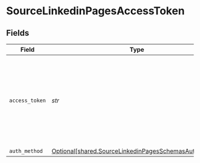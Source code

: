 # SourceLinkedinPagesAccessToken


## Fields

| Field                                                                                                                                                                                | Type                                                                                                                                                                                 | Required                                                                                                                                                                             | Description                                                                                                                                                                          |
| ------------------------------------------------------------------------------------------------------------------------------------------------------------------------------------ | ------------------------------------------------------------------------------------------------------------------------------------------------------------------------------------ | ------------------------------------------------------------------------------------------------------------------------------------------------------------------------------------ | ------------------------------------------------------------------------------------------------------------------------------------------------------------------------------------ |
| `access_token`                                                                                                                                                                       | *str*                                                                                                                                                                                | :heavy_check_mark:                                                                                                                                                                   | The token value generated using the LinkedIn Developers OAuth Token Tools. See the <a href="https://docs.airbyte.com/integrations/sources/linkedin-pages/">docs</a> to obtain yours. |
| `auth_method`                                                                                                                                                                        | [Optional[shared.SourceLinkedinPagesSchemasAuthMethod]](../../models/shared/sourcelinkedinpagesschemasauthmethod.md)                                                                 | :heavy_minus_sign:                                                                                                                                                                   | N/A                                                                                                                                                                                  |
